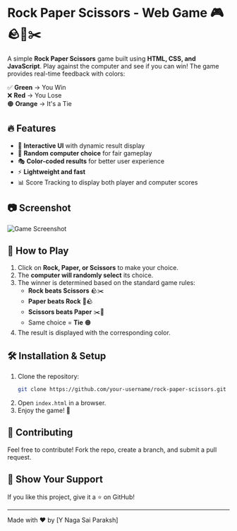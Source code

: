 # Rock Paper Scissors - Web Game 🎮🪨📄✂️

A simple **Rock Paper Scissors** game built using **HTML, CSS, and JavaScript**. Play against the computer and see if you can win! The game provides real-time feedback with colors:

✅ **Green** → You Win  
❌ **Red** → You Lose  
🟠 **Orange** → It's a Tie  

## 🔥 Features
- 🎨 **Interactive UI** with dynamic result display
- 🤖 **Random computer choice** for fair gameplay
- 🎭 **Color-coded results** for better user experience
- ⚡ **Lightweight and fast**
- 📊 Score Tracking to display both player and computer scores

## 📷 Screenshot
![Game Screenshot]([https://github.com/user-attachments/assets/b43cd9c8-aace-4f3f-88b8-0497a48abcd6](https://github.com/user-attachments/assets/d9599050-917c-40d0-8aa2-b5c7ff2f64be))

## 🚀 How to Play
1. Click on **Rock, Paper, or Scissors** to make your choice.
2. The **computer will randomly select** its choice.
3. The winner is determined based on the standard game rules:
   - **Rock beats Scissors** 🪨✂️
   - **Paper beats Rock** 📄🪨
   - **Scissors beats Paper** ✂️📄
   - Same choice = **Tie** 🟠
4. The result is displayed with the corresponding color.

## 🛠️ Installation & Setup
1. Clone the repository:
   ```bash
   git clone https://github.com/your-username/rock-paper-scissors.git
   ```
2. Open `index.html` in a browser.
3. Enjoy the game! 🎉

## 🤝 Contributing
Feel free to contribute! Fork the repo, create a branch, and submit a pull request.

## 🌟 Show Your Support
If you like this project, give it a ⭐ on GitHub!

---
Made with ❤️ by [Y Naga Sai Paraksh]
